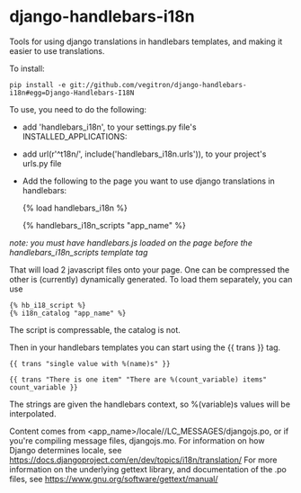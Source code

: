django-handlebars-i18n
======================

Tools for using django translations in handlebars templates, and making it easier to use translations.

To install:

    pip install -e git://github.com/vegitron/django-handlebars-i18n#egg=Django-Handlebars-I18N
    
To use, you need to do the following:

* add 'handlebars_i18n', to your settings.py file's INSTALLED_APPLICATIONS:
* add  url(r'^t18n/', include('handlebars_i18n.urls')), to your project's urls.py file
* Add the following to the page you want to use django translations in handlebars:


    {% load handlebars_i18n %}
    
    {% handlebars_i18n_scripts "app_name" %}

*note: you must have handlebars.js loaded on the page before the handlebars_i18n_scripts template tag*

That will load 2 javascript files onto your page.  One can be compressed the other is (currently) dynamically generated.  To load them separately, you can use

    {% hb_i18_script %}
    {% i18n_catalog "app_name" %}
    
The script is compressable, the catalog is not.

Then in your handlebars templates you can start using the {{ trans }} tag.  

    {{ trans "single value with %(name)s" }}
    
    {{ trans "There is one item" "There are %(count_variable) items" count_variable }}
    
The strings are given the handlebars context, so %(variable)s values will be interpolated.    

Content comes from <app_name>/locale/<language>/LC_MESSAGES/djangojs.po, or if you're compiling message files, djangojs.mo.  For information on how Django determines locale, see https://docs.djangoproject.com/en/dev/topics/i18n/translation/  For more information on the underlying gettext library, and documentation of the .po files, see https://www.gnu.org/software/gettext/manual/
